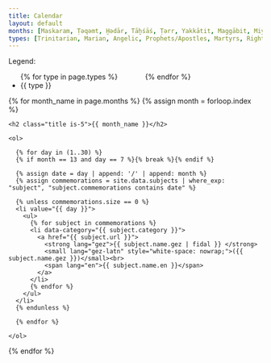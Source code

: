 ```yaml
---
title: Calendar
layout: default
months: [Maskaram, Ṭəqəmt, Ḫədār, Tāḫśāś, Ṭərr, Yakkātit, Maggābit, Miyāzyā, Gənbot, Sane, Ḥamle, Naḥase, Ṗāgʷəmen]
types: [Trinitarian, Marian, Angelic, Prophets/Apostles, Martyrs, Righteous, Other]
---
```


<div id="calendar" class="content">

  <p>Legend:</p>
  <ul style="columns: 2;">
    {% for type in page.types %}
    <li data-category="{{ type }}">{{ type }}</li>
    {% endfor %}
  </ul>

  {% for month_name in page.months %}
  {% assign month = forloop.index %}

    <h2 class="title is-5">{{ month_name }}</h2>

    <ol>

      {% for day in (1..30) %}
      {% if month == 13 and day == 7 %}{% break %}{% endif %}

      {% assign date = day | append: '/' | append: month %}
      {% assign commemorations = site.data.subjects | where_exp: "subject", "subject.commemorations contains date" %}
      
      {% unless commemorations.size == 0 %}
      <li value="{{ day }}">
        <ul>
          {% for subject in commemorations %}
          <li data-category="{{ subject.category }}">
            <a href="{{ subject.url }}">
              <strong lang="gez">{{ subject.name.gez | fidal }} </strong>
              <small lang="gez-latn" style="white-space: nowrap;">({{ subject.name.gez }})</small><br>
              <span lang="en">{{ subject.name.en }}</span>
            </a>
          </li>
          {% endfor %}
        </ul>
      </li>
      {% endunless %}

      {% endfor %}

    </ol>

  {% endfor %}

</div>